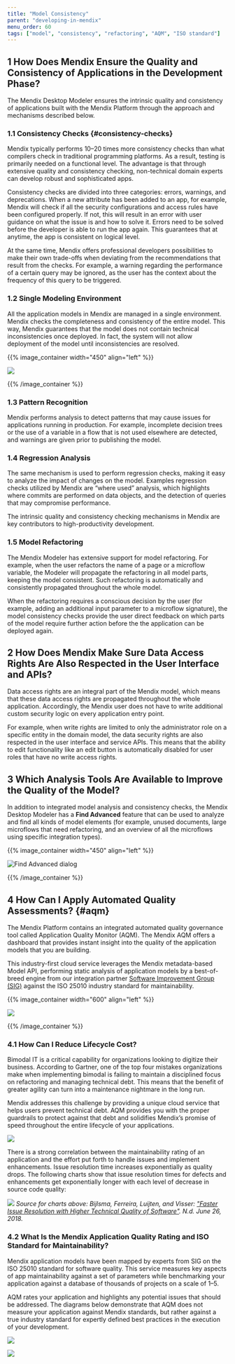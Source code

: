 ```yaml
---
title: "Model Consistency"
parent: "developing-in-mendix"
menu_order: 60
tags: ["model", "consistency", "refactoring", "AQM", "ISO standard"]
---
```


## 1 How Does Mendix Ensure the Quality and Consistency of Applications in the Development Phase?

The Mendix Desktop Modeler ensures the intrinsic quality and consistency of applications built with the Mendix Platform through the approach and mechanisms described below.

### 1.1 Consistency Checks {#consistency-checks}

Mendix typically performs 10–20 times more consistency checks than what compilers check in traditional programming platforms. As a result, testing is primarily needed on a functional level. The advantage is that through extensive quality and consistency checking, non-technical domain experts can develop robust and sophisticated apps. 

Consistency checks are divided into three categories: errors, warnings, and deprecations. When a new attribute has been added to an app, for example, Mendix will check if all the security configurations and access rules have been configured properly. If not, this will result in an error with user guidance on what the issue is and how to solve it. Errors need to be solved before the developer is able to run the app again. This guarantees that at anytime, the app is consistent on logical level.

At the same time, Mendix offers professional developers possibilities to make their own trade-offs when deviating from the recommendations that result from the checks. For example, a warning regarding the performance of a certain query may be ignored, as the user has the context about the frequency of this query to be triggered.

### 1.2 Single Modeling Environment

All the application models in Mendix are managed in a single environment. Mendix checks the completeness and consistency of the entire model. This way, Mendix guarantees that the model does not contain technical inconsistencies once deployed. In fact, the system will not allow deployment of the model until inconsistencies are resolved. 

{{% image_container width="450" align="left" %}}

![](attachments/error-pop-up.png)

{{% /image_container %}}

### 1.3 Pattern Recognition

Mendix performs analysis to detect patterns that may cause issues for applications running in production. For example, incomplete decision trees or the use of a variable in a flow that is not used elsewhere are detected, and warnings are given prior to publishing the model. 

### 1.4 Regression Analysis

The same mechanism is used to perform regression checks, making it easy to analyze the impact of changes on the model. Examples regression checks utilized by Mendix are “where used” analysis, which highlights where commits are performed on data objects, and the detection of queries that may compromise performance. 

The intrinsic quality and consistency checking mechanisms in Mendix are key contributors to high-productivity development.

### 1.5 Model Refactoring

The Mendix Modeler has extensive support for model refactoring. For example, when the user refactors the name of a page or a microflow variable, the Modeler will propagate the refactoring in all model parts, keeping the model consistent. Such refactoring is automatically and consistently propagated throughout the whole model. 

When the refactoring requires a conscious decision by the user (for example, adding an additional input parameter to a microflow signature), the model consistency checks provide the user direct feedback on which parts of the model require further action before the the application can be deployed again.

## 2 How Does Mendix Make Sure Data Access Rights Are Also Respected in the User Interface and APIs?

Data access rights are an integral part of the Mendix model, which means that these data access rights are propagated throughout the whole application. Accordingly, the Mendix user does not have to write additional custom security logic on every application entry point.

For example, when write rights are limited to only the administrator role on a specific entity in the domain model, the data security rights are also respected in the user interface and service APIs. This means that the ability to edit functionality like an edit button is automatically disabled for user roles that have no write access rights. 

## 3 Which Analysis Tools Are Available to Improve the Quality of the Model? 

In addition to integrated model analysis and consistency checks, the Mendix Desktop Modeler has a **Find Advanced** feature that can be used to analyze and find all kinds of model elements (for example, unused documents, large microflows that need refactoring, and an overview of all the microflows using specific integration types).

{{% image_container width="450" align="left" %}}

![Find Advanced dialog](attachments/find_advanced.png)

{{% /image_container %}}

## 4 How Can I Apply Automated Quality Assessments? {#aqm}

The Mendix Platform contains an integrated automated quality governance tool called Application Quality Monitor (AQM). The Mendix AQM offers a dashboard that provides instant insight into the quality of the application models that you are building.

This industry-first cloud service leverages the Mendix metadata-based Model API, performing static analysis of application models by a best-of-breed engine from our integration partner [Software Improvement Group (SIG)](https://www.sig.eu/) against the ISO 25010 industry standard for maintainability.

{{% image_container width="600" align="left" %}}

![](attachments/aqm.png)

{{% /image_container %}}

### 4.1 How Can I Reduce Lifecycle Cost?

Bimodal IT is a critical capability for organizations looking to digitize their business. According to Gartner, one of the top four mistakes organizations make when implementing bimodal is failing to maintain a disciplined focus on refactoring and managing technical debt. This means that the benefit of greater agility can turn into a maintenance nightmare in the long run.

Mendix addresses this challenge by providing a unique cloud service that helps users prevent technical debt. AQM provides you with the proper guardrails to protect against that debt and solidifies Mendix’s promise of speed throughout the entire lifecycle of your applications.

![](attachments/BimodalIT.png)

There is a strong correlation between the maintainability rating of an application and the effort put forth to handle issues and implement enhancements. Issue resolution time increases exponentially as quality drops. The following charts show that issue resolution times for defects and enhancements get exponentially longer with each level of decrease in source code quality:

![](attachments/aqm-quality.png)
*Source for charts above: Bijlsma, Ferreira, Luijten, and Visser: ["Faster Issue Resolution with Higher Technical Quality of Software"](https://www.sig.eu/wp-content/uploads/2016/10/Faster_Issue_Resolution_With_Higher_Technical_Quality_of_Software.pdf). N.d. June 26, 2018.*

### 4.2 What Is the Mendix Application Quality Rating and ISO Standard for Maintainability?

Mendix application models have been mapped by experts from SIG on the ISO 25010 standard for software quality. This service measures key aspects of app maintainability against a set of parameters while benchmarking your application against a database of thousands of projects on a scale of 1–5.

AQM rates your application and highlights any potential issues that should be addressed. The diagrams below demonstrate that AQM does not measure your application against Mendix standards, but rather against a true industry standard for expertly defined best practices in the execution of your development.

![](attachments/aqm-sourcec_code_to_stars.png)

![](attachments/aqm-matrix.png)

